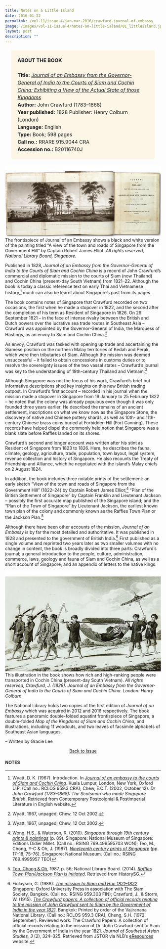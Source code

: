 ```yaml
---
title: Notes on a Little Island
date: 2016-01-22
permalink: /vol-11/issue-4/jan-mar-2016/crawfurd-journal-of-embassy
image: /images/vol-11-issue-4/notes-on-little-island/01_littleisland.jpg
layout: post
description: ""
---
```

<span style="background-colour: #fdf5e6; padding: 20px; margin: 20px; background:#fdf5e6; display:block; font-size:1rem; line-height:1.5rem;"><b>ABOUT THE BOOK</b>
<br><br>
<b>Title:</b> <i><a href="https://eservice.nlb.gov.sg/item_holding.aspx?bid=14368093">Journal of an Embassy from the Governor-General of India to the Courts of Siam and Cochin China: Exhibiting a View of the Actual State of those Kingdoms</a></i>
<br>
<b>Author:</b> John Crawfurd (1783–1868)
<br>
<b>Year published:</b> 1828 Publisher: Henry Colburn (London)
<br>
<b>Language:</b> English
<br>
<b>Type:</b> Book; 598 pages
<br>
<b>Call no.:</b> RRARE 915.9044 CRA
<br>
<b>Accession no.: </b>B20116740J</span>

<div style="background-color: white;"><br><img src="/images/vol-11-issue-4/notes-on-little-island/01a_littleisland.jpg">The frontispiece of Journal of an Embassy shows a black and white version of the painting titled “A view of the town and roads of Singapore from the Government Hill” by Captain Robert James Elliot. <i>All rights reserved, National Library Board, Singapore.</i></div>

Published in 1828, *Journal of an Embassy from the Governor-General of India to the Courts of Siam and Cochin China* is a record of John Crawfurd’s commercial and diplomatic mission to the courts of Siam (now Thailand) and Cochin China (present-day South Vietnam) from 1821–22. Although the book is today a classic reference text on early Thai and Vietnamese history,[^1] much can also be learnt about Singapore’s past from its pages.

The book contains notes of Singapore that Crawfurd recorded on two occasions, the first when he made a stopover in 1822, and the second after the completion of his term as Resident of Singapore in 1826. On 29 September 1821 – in the face of intense rivalry between the British and Dutch powers over the lucrative sea trade routes in Southeast Asia – Crawfurd was appointed by the Governor-General of India, the Marquess of Hastings, as an envoy to Siam and Cochin China.[^2]

As envoy, Crawfurd was tasked with opening up trade and ascertaining the Siamese position on the northern Malay territories of Kedah and Perak, which were then tributaries of Siam. Although the mission was deemed unsuccessful – it failed to obtain concessions in customs duties or to resolve the sovereignty issues of the two vassal states – Crawfurd’s journal was key to the understanding of 19th-century Thailand and Vietnam.[^3]

Although Singapore was not the focus of his work, Crawfurd’s brief but informative descriptions shed key insights on this new British trading outpost. In Crawfurd’s first account – recorded in his journal when the mission made a stopover in Singapore from 19 January to 25 February 1822 – he noted that the colony was already populous even though it was only founded three years earlier. He described the remains of an ancient settlement, inscriptions on what we know now as the Singapore Stone, the discovery of native and Chinese pottery shards, as well as 10th- and 11th-century Chinese brass coins buried at Forbidden Hill (Fort Canning). These records have helped dispel the commonly held notion that Singapore was a blank slate before Raffles landed on its shores.

Crawfurd’s second and longer account was written after his stint as Resident of Singapore from 1823 to 1826. Here, he describes the fauna, climate, geology, agriculture, trade, population, town layout, legal system, revenue collection and history of Singapore. He also recounts the Treaty of Friendship and Alliance, which he negotiated with the island’s Malay chiefs on 2 August 1824.

In addition, the book includes three notable prints of the settlement: an early sketch “View of the town and roads of Singapore from the Government Hill” (1822–24) by Captain Robert James Elliot;[^4] “Plan of the British Settlement of Singapore” by Captain Franklin and Lieutenant Jackson – possibly the first accurate map published of the Singapore island; and the “Plan of the Town of Singapore” by Lieutenant Jackson, the earliest known town plan of the colony and commonly known as the Raffles Town Plan or the Jackson Plan.[^5]

Although there have been other accounts of the mission, *Journal of an Embassy* is by far the most detailed and authoritative. It was published in 1828 and presented to the government of British India.[^6] First published as a single volume and reprinted two years later as two smaller volumes with no change in content, the book is broadly divided into three parts: Crawfurd’s journal; a general introduction to the people, culture, administration, commerce, laws, geology and fauna of Siam and Cochin China, as well as a short account of Singapore; and an appendix of letters to the native kings.

<div style="background-color: white;"><br><img src="/images/vol-11-issue-4/notes-on-little-island/02_littleisland.jpg">This illustration in the book shows how rich and high-ranking people were transported in Cochin China (present-day South Vietnam). <i>All rights reserved, Crawfurd, J. (1828). Journal of an Embassy from the Governor-General of India to the Courts of Siam and Cochin China. London: Henry Colburn.</i></div>

The National Library holds two copies of the first edition of *Journal of an Embassy* which was acquired in 2012 and 2016 respectively. The book features a panoramic double-folded aquatint frontispiece of Singapore, a double-folded *Map of the Kingdoms of Siam and Cochin China*, and illustrations, including 11 woodcuts, and two leaves of facsimile alphabets of Southeast Asian languages.

– Written by Gracie Lee

<a href="/vol-11/issue-4/jan-mar-2016/"><center>Back to Issue</center></a>

#### **NOTES**

[^1]:Wyatt, D. K. (1967). Introduction. In *[Journal of an embassy to the courts of Siam and Cochin China](http://eservice.nlb.gov.sg/item_holding_s.aspx?bid=90035)*. Kuala Lumpur, London, New York, Oxford U.P. (Call no.: RCLOS 959.3 CRA); Chew, E.C.T. (2002, October 12). *Dr John Crawfurd (1783–1868): The Scotsman who made Singapore British*. Retrieved from Contemporary Postcolonial & Postimperial Literature in English website.

[^2]:Wyatt, 1967, unpaged; Chew, 12 Oct 2002.

[^3]:Wyatt, 1967, unpaged; Chew, 12 Oct 2002.

[^4]:Wong, H.S., & Waterson, R. (2010). *[Singapore through 19th century prints & paintings](http://eservice.nlb.gov.sg/item_holding_s.aspx?bid=13313091)* (p. 89). Singapore: National Museum of Singapore: Editions Didier Millet. (Call no.: RSING 769.499595703 WON); Teo, M., Chong, Y-C & Oh, J. (1987). *[Nineteenth century prints of Singapore](http://eservice.nlb.gov.sg/item_holding_s.aspx?bid=4413294)* (pp. 17–18, 75–76). Singapore: National Museum. (Call no.: RSING 769.4995957 TEO)

[^5]:[Teo, Chong & Oh](http://eservice.nlb.gov.sg/item_holding_s.aspx?bid=4413294), 1987, p. 56; National Library Board. (2014). *[Raffles Town Plan/Jackson Plan is initiated](http://eresources.nlb.gov.sg/history/events/d489ee4f-a03b-42df-a88d-c924c24ac720)*. Retrieved from HistorySG.

[^6]:Finlayson, G. (1988). *[The mission to Siam and Hue 1821–1822](http://eservice.nlb.gov.sg/item_holding_s.aspx?bid=4632997)*. Singapore: Oxford University Press in association with The Siam Society, Bangkok. (Call no.: RSING 959.303 FIN); Crawfurd, J., & Storm, W. (1915). *[The Crawfurd papers: A collection of official records relating to the mission of John Crawfurd sent to Siam by the Government of India in the year 1821](http://eservice.nlb.gov.sg/item_holding_s.aspx?bid=4271200)*. Bangkok: Printed by order of the Vajiranana National Library. (Call no.: RCLOS 959.3 CRA); Cheng, S.H. (1972, September). Reviewed work: The Crawfurd Papers: A collection of official records relating to the mission of Dr. John Crawfurd sent to Siam by the Government of India in the year 1821. *Journal of Southeast Asian Studies, 3* (2), 324–325. Retrieved from JSTOR via NLB’s [eResources](https://eresources.nlb.gov.sg/main/) website.